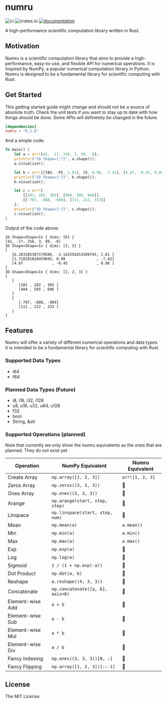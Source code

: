 # numru

![ci](https://img.shields.io/github/actions/workflow/status/mjovanc/numru/ci.yml?branch=main)
![crates.io](https://img.shields.io/crates/v/numru.svg)
[![documentation](https://img.shields.io/badge/docs-numru-blue?logo=rust)](https://docs.rs/numru/latest/)

A high-performance scientific computation library written in Rust.

## Motivation

Numru is a scientific computation library that aims to provide a high-performance, easy-to-use, and flexible API for numerical operations.
It is inspired by NumPy, a popular numerical computation library in Python. Numru is designed to be a fundamental library for scientific computing with Rust.

## Get Started

This getting started guide might change and should not be a source of absolute truth.
Check the unit tests if you want to stay up to date with how things should be done. Some APIs will definetely be changed in the future.

```toml
[dependencies]
numru = "0.1.0"
```

And a simple code:

```rust
fn main() {
    let a = arr![42, -17, 256, 3, 99, -8];
    println!("1D Shape={:?}", a.shape());
    a.visualize();

    let b = arr![[TAU, -PI, 1.61], [E, 0.98, -7.42], [4.67, -0.45, 8.88]];
    println!("2D Shape={:?}", b.shape());
    b.visualize();

    let c = arr![
        [[101, 202, 303], [404, 505, 606]],
        [[-707, -808, -909], [111, 222, 333]]
    ];
    println!("3D Shape={:?}", c.shape());
    c.visualize();
}
```

Output of the code above:

```shell
1D Shape=Shape=Ix { dims: [6] }
[42, -17, 256, 3, 99, -8]
2D Shape=Shape=Ix { dims: [3, 3] }
[
   [6.283185307179586, -3.141592653589793, 1.61 ]
   [2.718281828459045, 0.98              , -7.42]
   [4.67             , -0.45             , 8.88 ]
]
3D Shape=Shape=Ix { dims: [2, 2, 3] }
[
   [
      [101 , 202 , 303 ]
      [404 , 505 , 606 ]
   ]
   [
      [-707, -808, -909]
      [111 , 222 , 333 ]
   ]
]
```

## Features

Numru will offer a variety of different numerical operations and data types. It is intended to be a fundamental library for scientific computing with Rust.

### Supported Data Types

- i64
- f64

### Planned Data Types (Future)

- i8, i16, i32, i128
- u8, u16, u32, u64, u128
- f32
- bool
- String, &str

### Supported Operations (planned)

Note that currently we only show the numru equivalents as the ones that are planned. They do not exist yet.

| Operation            | NumPy Equivalent                     | Numru Equivalent             |
|----------------------|-------------------------------------|---------------------------------|
| Create Array         | `np.array([1, 2, 3])` | `arr![1, 2, 3]` |
| Zeros Array         | `np.zeros((3, 3, 3))`                  | 🚧            |
| Ones Array          | `np.ones((3, 3, 3))`                   | 🚧             |
| Arange             | `np.arange(start, stop, step)`      | 🚧 |
| Linspace           | `np.linspace(start, stop, num)`     | 🚧 |
| Mean               | `np.mean(a)`                        | `a.mean()`                 |
| Min                | `np.min(a)`                         | `a.min()`                   |
| Max                | `np.max(a)`                         | `a.max()`                   |
| Exp                | `np.exp(a)`                         | 🚧                   |
| Log                | `np.log(a)`                         | 🚧                   |
| Sigmoid            | `1 / (1 + np.exp(-a))`              | 🚧               |
| Dot Product        | `np.dot(a, b)`                      | 🚧                |
| Reshape           | `a.reshape((4, 3, 3))`                 | 🚧            |
| Concatenate        | `np.concatenate([a, b], axis=0)`     | 🚧 |
| Element-wise Add   | `a + b`                             | 🚧                         |
| Element-wise Sub   | `a - b`                             | 🚧                        |
| Element-wise Mul   | `a * b`                             | 🚧                         |
| Element-wise Div   | `a / b`                             | 🚧                        |
| Fancy Indexing     | `np.ones((3, 3, 3))[0, :]`             | 🚧         |
| Fancy Flipping     | `np.array([1, 2, 3])[::-1]`          | 🚧      |

## License

The MIT License.
